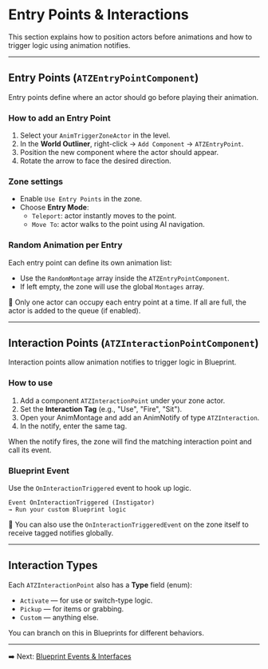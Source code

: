 # Entry Points & Interactions

This section explains how to position actors before animations and how to trigger logic using animation notifies.

---

## Entry Points (`ATZEntryPointComponent`)

Entry points define where an actor should go before playing their animation.

### How to add an Entry Point

1. Select your `AnimTriggerZoneActor` in the level.
2. In the **World Outliner**, right-click → `Add Component` → `ATZEntryPoint`.
3. Position the new component where the actor should appear.
4. Rotate the arrow to face the desired direction.

<!-- PLACEHOLDER: SCREENSHOT_ADD_ENTRY_POINT -->

### Zone settings

- Enable `Use Entry Points` in the zone.
- Choose **Entry Mode**:
  - `Teleport`: actor instantly moves to the point.
  - `Move To`: actor walks to the point using AI navigation.

### Random Animation per Entry

Each entry point can define its own animation list:

- Use the `RandomMontage` array inside the `ATZEntryPointComponent`.
- If left empty, the zone will use the global `Montages` array.

📌 Only one actor can occupy each entry point at a time. If all are full, the actor is added to the queue (if enabled).

---

## Interaction Points (`ATZInteractionPointComponent`)

Interaction points allow animation notifies to trigger logic in Blueprint.

### How to use

1. Add a component `ATZInteractionPoint` under your zone actor.
2. Set the **Interaction Tag** (e.g., "Use", "Fire", "Sit").
3. Open your AnimMontage and add an AnimNotify of type `ATZInteraction`.
4. In the notify, enter the same tag.

When the notify fires, the zone will find the matching interaction point and call its event.

### Blueprint Event

Use the `OnInteractionTriggered` event to hook up logic.

```blueprint
Event OnInteractionTriggered (Instigator)
→ Run your custom Blueprint logic
```

📌 You can also use the `OnInteractionTriggeredEvent` on the zone itself to receive tagged notifies globally.

<!-- PLACEHOLDER: SCREENSHOT_NOTIFY_TAG -->

---

## Interaction Types

Each `ATZInteractionPoint` also has a **Type** field (enum):

- `Activate` — for use or switch-type logic.
- `Pickup` — for items or grabbing.
- `Custom` — anything else.

You can branch on this in Blueprints for different behaviors.

---

➡️ Next: [Blueprint Events & Interfaces](blueprints.md)